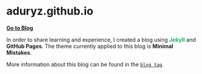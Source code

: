 # aduryz.github.io

[**Go to Blog**](https://aduryz.github.io)

In order to share learning and experience, I created a blog using <span style="color:#00bf5f">**Jekyll**</span> and **GitHub Pages**.
The theme currently applied to this blog is **Minimal Mistakes**.

More information about this blog can be found in the [`blog tag`](https://aduryz.github.io/tags/#blog/).
